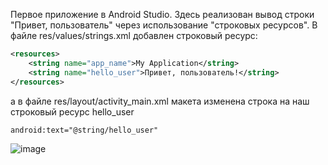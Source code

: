 Первое приложение в Android Studio.
Здесь реализован вывод строки "Привет, пользователь" через использование "строковых ресурсов".
В файле res/values/strings.xml добавлен строковый ресурс:
```xml
<resources>
    <string name="app_name">My Application</string>
    <string name="hello_user">Привет, пользователь!</string>
</resources>
```
а в файле res/layout/activity_main.xml макета изменена строка на наш строковый ресурс hello_user
```xml
android:text="@string/hello_user"
```
![image](https://github.com/user-attachments/assets/e779c4cb-aab9-4653-90ee-e39e18e35839)
